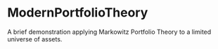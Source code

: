 # ModernPortfolioTheory
A brief demonstration applying Markowitz Portfolio Theory to a limited universe of assets.
